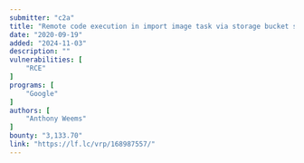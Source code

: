 ```yaml
---
submitter: "c2a"
title: "Remote code execution in import image task via storage bucket squatting"
date: "2020-09-19"
added: "2024-11-03"
description: ""
vulnerabilities: [
    "RCE"
]
programs: [
    "Google"
]
authors: [
    "Anthony Weems"
]
bounty: "3,133.70"
link: "https://lf.lc/vrp/168987557/"
---
```




